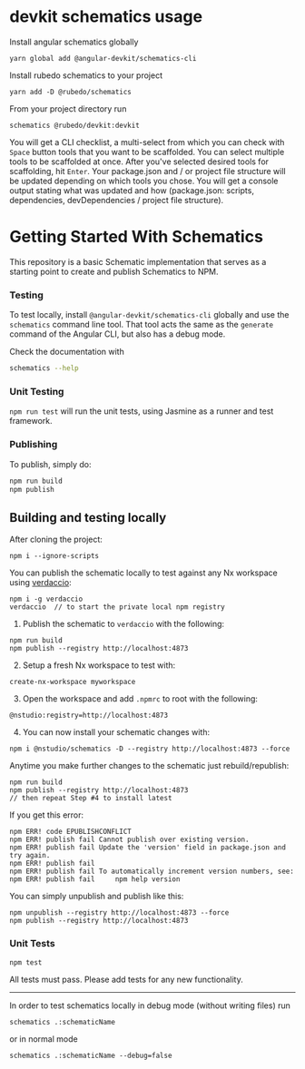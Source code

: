# devkit schematics usage
Install angular schematics globally
```
yarn global add @angular-devkit/schematics-cli
```

Install rubedo schematics to your project
```
yarn add -D @rubedo/schematics
```

From your project directory run
```
schematics @rubedo/devkit:devkit
```

You will get a CLI checklist, a multi-select from which you can check with `Space` button tools that you want to be scaffolded.
You can select multiple tools to be scaffolded at once. After you've selected desired tools for scaffolding, hit `Enter`.
Your package.json and / or project file structure will be updated depending on which tools you chose. You will get a console output
stating what was updated and how (package.json: scripts, dependencies, devDependencies / project file structure). 

# Getting Started With Schematics

This repository is a basic Schematic implementation that serves as a starting point to create and publish Schematics to NPM.

### Testing

To test locally, install `@angular-devkit/schematics-cli` globally and use the `schematics` command line tool. That tool acts the same as the `generate` command of the Angular CLI, but also has a debug mode.

Check the documentation with
```bash
schematics --help
```

### Unit Testing

`npm run test` will run the unit tests, using Jasmine as a runner and test framework.

### Publishing

To publish, simply do:

```bash
npm run build
npm publish
```

## Building and testing locally

After cloning the project: 

```
npm i --ignore-scripts
```

You can publish the schematic locally to test against any Nx workspace using [verdaccio](https://www.npmjs.com/package/verdaccio):

```
npm i -g verdaccio
verdaccio  // to start the private local npm registry
```

1. Publish the schematic to `verdaccio` with the following:

```
npm run build
npm publish --registry http://localhost:4873
```

2. Setup a fresh Nx workspace to test with:

```
create-nx-workspace myworkspace
```

3. Open the workspace and add `.npmrc` to root with the following:

```
@nstudio:registry=http://localhost:4873
```

4. You can now install your schematic changes with:

```
npm i @nstudio/schematics -D --registry http://localhost:4873 --force
```

Anytime you make further changes to the schematic just rebuild/republish:

```
npm run build
npm publish --registry http://localhost:4873
// then repeat Step #4 to install latest 
```

If you get this error:

```
npm ERR! code EPUBLISHCONFLICT
npm ERR! publish fail Cannot publish over existing version.
npm ERR! publish fail Update the 'version' field in package.json and try again.
npm ERR! publish fail 
npm ERR! publish fail To automatically increment version numbers, see:
npm ERR! publish fail     npm help version
```

You can simply unpublish and publish like this:

```
npm unpublish --registry http://localhost:4873 --force
npm publish --registry http://localhost:4873
```

### Unit Tests

```
npm test
```

All tests must pass. Please add tests for any new functionality.

---

In order to test schematics locally in debug mode (without writing files) run
```
schematics .:schematicName
```

or in normal mode
```
schematics .:schematicName --debug=false
```
